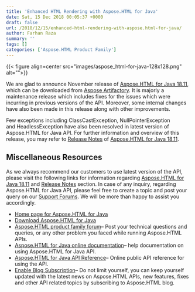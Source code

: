 ```yaml
---
title: 'Enhanced HTML Rendering with Aspose.HTML for Java'
date: Sat, 15 Dec 2018 00:05:37 +0000
draft: false
url: /2018/12/15/enhanced-html-rendering-with-aspose.html-for-java/
author: Farhan Raza
summary: ''
tags: []
categories: ['Aspose.HTML Product Family']
---
```




{{< figure align=center src="images/aspose_html-for-java-128x128.png" alt="">}}


We are glad to announce November release of [Aspose.HTML for Java 18.11][1], which can be downloaded from [Aspose Artifactory][2]. It is majorly a maintenance release which includes fixes for the issues which were incurring in previous versions of the API. Moreover, some internal changes have also been made in this release along with other improvements. 

Few exceptions including ClassCastException, NullPointerException and HeadlessException have also been resolved in latest version of Aspose.HTML for Java API. For further information and overview of this release, you may refer to [Release Notes][3] of [Aspose.HTML for Java 18.11][4].

## Miscellaneous Resources

As we always recommend our customers to use latest version of the API, please visit the following links for information regarding [Aspose.HTML for Java 18.11][5] and [Release Notes][6] section. In case of any inquiry, regarding Aspose.HTML for Java API, please feel free to create a topic and post your query on our [Support Forums][7]. We will be more than happy to assist you accordingly.

*   [Home page for Aspose.HTML for Java][8]
*   [Download Aspose.HTML for Java][9]
*   [Aspose.HTML product family forum][10]– Post your technical questions and queries, or any other problem you faced while running Aspose.HTML APIs.
*   [Aspose.HTML for Java online documentation][11]– help documentation on using Aspose.HTML for Java API.
*   [Aspose.HTML for Java API Reference][12]– Online public API reference for using the API.
*   [Enable Blog Subscription][13]– Do not limit yourself, you can keep yourself updated with the latest news on Aspose.HTML APIs, new features, fixes and other API related topics by subscribing to Aspose.HTML blog.




[1]: https://artifact.aspose.com/webapp/#/artifacts/browse/tree/General/repo/com/aspose/aspose-html/18.11
[2]: https://artifact.aspose.com/webapp/#/artifacts/browse/tree/General/repo/com/aspose/aspose-html/18.11
[3]: https://docs.aspose.com/
[4]: https://artifact.aspose.com/webapp/#/artifacts/browse/tree/General/repo/com/aspose/aspose-html/18.11
[5]: https://artifact.aspose.com/webapp/#/artifacts/browse/tree/General/repo/com/aspose/aspose-html/18.11
[6]: https://docs.aspose.com/
[7]: https://forum.aspose.com/c/html
[8]: https://products.aspose.com/html/java
[9]: https://artifact.aspose.com/webapp/#/artifacts/browse/tree/General/repo/com/aspose/aspose-html/18.10
[10]: https://forum.aspose.com/c/html
[11]: https://docs.aspose.com/display/htmljava/Home
[12]: https://apireference.aspose.com/java/html
[13]: https://blog.aspose.com/category/aspose-products/aspose-html-product-family/




